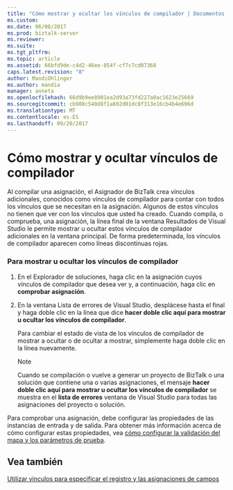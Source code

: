 ```yaml
---
title: "Cómo mostrar y ocultar los vínculos de compilador | Documentos de Microsoft"
ms.custom: 
ms.date: 06/08/2017
ms.prod: biztalk-server
ms.reviewer: 
ms.suite: 
ms.tgt_pltfrm: 
ms.topic: article
ms.assetid: 66bfd9de-c4d2-46ee-854f-cf7c7cd07368
caps.latest.revision: "8"
author: MandiOhlinger
ms.author: mandia
manager: anneta
ms.openlocfilehash: 66d9b9ee8901ea2d93a73fd227a0ac1623e25669
ms.sourcegitcommit: cb908c540d8f1a692d01dc8f313e16cb4b4e696d
ms.translationtype: MT
ms.contentlocale: es-ES
ms.lasthandoff: 09/20/2017
---
```

# <a name="how-to-show-and-hide-compiler-links"></a>Cómo mostrar y ocultar vínculos de compilador
Al compilar una asignación, el Asignador de BizTalk crea vínculos adicionales, conocidos como vínculos de compilador para contar con todos los vínculos que se necesitan en la asignación. Algunos de estos vínculos no tienen que ver con los vínculos que usted ha creado. Cuando compila, o comprueba, una asignación, la línea final de la ventana Resultados de Visual Studio le permite mostrar u ocultar estos vínculos de compilador adicionales en la ventana principal. De forma predeterminada, los vínculos de compilador aparecen como líneas discontinuas rojas.  
  
### <a name="to-show-or-hide-compiler-links"></a>Para mostrar u ocultar los vínculos de compilador  
  
1.  En el Explorador de soluciones, haga clic en la asignación cuyos vínculos de compilador que desea ver y, a continuación, haga clic en **comprobar asignación**.  
  
2.  En la ventana Lista de errores de Visual Studio, desplácese hasta el final y haga doble clic en la línea que dice **hacer doble clic aquí para mostrar u ocultar los vínculos de compilador**.  
  
     Para cambiar el estado de vista de los vínculos de compilador de mostrar a ocultar o de ocultar a mostrar, simplemente haga doble clic en la línea nuevamente.  
  
    > [!NOTE]
    >  Cuando se compilación o vuelve a generar un proyecto de BizTalk o una solución que contiene una o varias asignaciones, el mensaje **hacer doble clic aquí para mostrar u ocultar los vínculos de compilador** se muestra en el **lista de errores** ventana de Visual Studio para todas las asignaciones del proyecto o solución.  
  
 Para comprobar una asignación, debe configurar las propiedades de las instancias de entrada y de salida. Para obtener más información acerca de cómo configurar estas propiedades, vea [cómo configurar la validación del mapa y los parámetros de prueba](../core/how-to-configure-map-validation-and-test-parameters.md).  
  
## <a name="see-also"></a>Vea también  
 [Utilizar vínculos para especificar el registro y las asignaciones de campos](../core/using-links-to-specify-record-and-field-mappings.md)